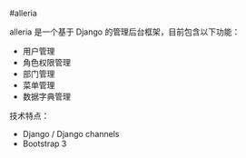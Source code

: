 #alleria

alleria 是一个基于 Django 的管理后台框架，目前包含以下功能：
* 用户管理
* 角色权限管理
* 部门管理
* 菜单管理
* 数据字典管理

技术特点：
* Django / Django channels
* Bootstrap 3
